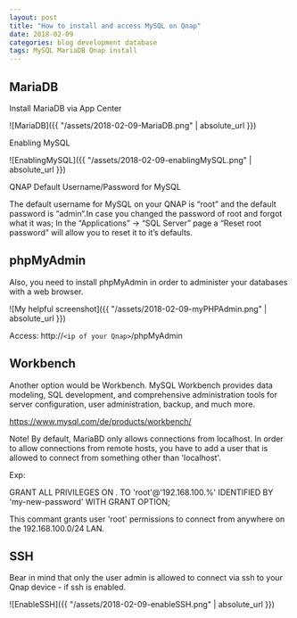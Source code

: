 ```yaml
---
layout: post
title: "How to install and access MySQL on Qnap"
date: 2018-02-09
categories: blog development database
tags: MySQL MariaDB Qnap install
---
```


## MariaDB

Install MariaDB via App Center

![MariaDB]({{ "/assets/2018-02-09-MariaDB.png" | absolute_url }})

Enabling MySQL

![EnablingMySQL]({{ "/assets/2018-02-09-enablingMySQL.png" | absolute_url }})

QNAP Default Username/Password for MySQL

The default username for MySQL on your QNAP is “root” and the default password is “admin“.In case you changed the password of root and forgot what it was;
In the “Applications” → “SQL Server” page a “Reset root password” will allow you to reset it to it’s defaults.

## phpMyAdmin

Also, you need to install  phpMyAdmin in order to administer your databases with a web browser.

![My helpful screenshot]({{ "/assets/2018-02-09-myPHPAdmin.png" | absolute_url }})

Access: http://`<ip of your Qnap>`/phpMyAdmin

## Workbench

Another option would be Workbench. MySQL Workbench provides data modeling, SQL development, and comprehensive administration tools for server configuration, user administration, backup, and much more.

https://www.mysql.com/de/products/workbench/

Note!
By default, MariaBD only allows connections from localhost. In order to allow connections from remote hosts, you have to add a user that is allowed to connect from something other than 'localhost'.

Exp:

GRANT ALL PRIVILEGES ON *.* TO 'root'@'192.168.100.%' IDENTIFIED BY 'my-new-password' WITH GRANT OPTION;

This commant grants user 'root' permissions to connect from anywhere on the 192.168.100.0/24 LAN.

## SSH

Bear in mind that only the user admin is allowed to connect via ssh to your Qnap device - if ssh is enabled.

![EnableSSH]({{ "/assets/2018-02-09-enableSSH.png" | absolute_url }})
